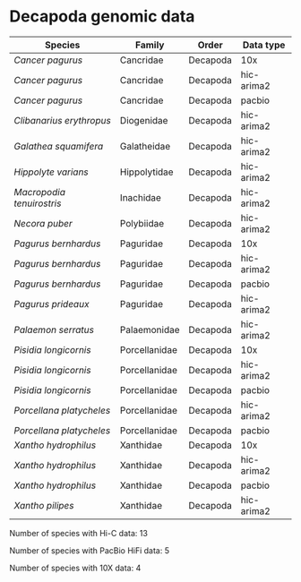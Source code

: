 # Decapoda genomic data

| Species | Family | Order | Data type |
| -- | --- | --- | --- |
| *Cancer pagurus* | Cancridae | Decapoda | 10x |
| *Cancer pagurus* | Cancridae | Decapoda | hic-arima2 |
| *Cancer pagurus* | Cancridae | Decapoda | pacbio |
| *Clibanarius erythropus* | Diogenidae | Decapoda | hic-arima2 |
| *Galathea squamifera* | Galatheidae | Decapoda | hic-arima2 |
| *Hippolyte varians* | Hippolytidae | Decapoda | hic-arima2 |
| *Macropodia tenuirostris* | Inachidae | Decapoda | hic-arima2 |
| *Necora puber* | Polybiidae | Decapoda | hic-arima2 |
| *Pagurus bernhardus* | Paguridae | Decapoda | 10x |
| *Pagurus bernhardus* | Paguridae | Decapoda | hic-arima2 |
| *Pagurus bernhardus* | Paguridae | Decapoda | pacbio |
| *Pagurus prideaux* | Paguridae | Decapoda | hic-arima2 |
| *Palaemon serratus* | Palaemonidae | Decapoda | hic-arima2 |
| *Pisidia longicornis* | Porcellanidae | Decapoda | 10x |
| *Pisidia longicornis* | Porcellanidae | Decapoda | hic-arima2 |
| *Pisidia longicornis* | Porcellanidae | Decapoda | pacbio |
| *Porcellana platycheles* | Porcellanidae | Decapoda | hic-arima2 |
| *Porcellana platycheles* | Porcellanidae | Decapoda | pacbio |
| *Xantho hydrophilus* | Xanthidae | Decapoda | 10x |
| *Xantho hydrophilus* | Xanthidae | Decapoda | hic-arima2 |
| *Xantho hydrophilus* | Xanthidae | Decapoda | pacbio |
| *Xantho pilipes* | Xanthidae | Decapoda | hic-arima2 |

Number of species with Hi-C data: 13

Number of species with PacBio HiFi data: 5

Number of species with 10X data: 4
